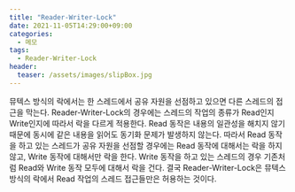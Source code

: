 ```yaml
---
title: "Reader-Writer-Lock"
date: 2021-11-05T14:29:00+09:00
categories:
  - 메모
tags:
  - Reader-Writer-Lock
header:
  teaser: /assets/images/slipBox.jpg
---
```


뮤텍스 방식의 락에서는 한 스레드에서 공유 자원을 선점하고 있으면 다른 스레드의 접근을 막는다. Reader-Writer-Lock의 경우에는 스레드의 작업의 종류가 Read인지 Write인지에 따라서 락을 다르게 적용한다. Read 동작은 내용의 일관성을 해치지 않기 때문에 동시에 같은 내용을 읽어도 동기화 문제가 발생하지 않는다. 따라서 Read 동작을 하고 있는 스레드가 공유 자원을 선점할 경우에는 Read 동작에 대해서는 락을 하지 않고, Write 동작에 대해서만 락을 한다. Write 동작을 하고 있는 스레드의 경우 기존처럼 Read와 Write 동작 모두에 대해서 락을 건다. 결국 Reader-Writer-Lock은 뮤텍스 방식의 락에서 Read 작업의 스레드 접근들만은 허용하는 것이다.
